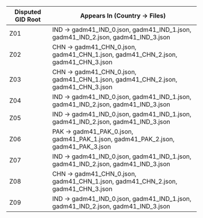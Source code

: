 | Disputed GID Root | Appears In (Country → Files) |
|---|---|
| Z01 | IND → gadm41_IND_0.json, gadm41_IND_1.json, gadm41_IND_2.json, gadm41_IND_3.json |
| Z02 | CHN → gadm41_CHN_0.json, gadm41_CHN_1.json, gadm41_CHN_2.json, gadm41_CHN_3.json |
| Z03 | CHN → gadm41_CHN_0.json, gadm41_CHN_1.json, gadm41_CHN_2.json, gadm41_CHN_3.json |
| Z04 | IND → gadm41_IND_0.json, gadm41_IND_1.json, gadm41_IND_2.json, gadm41_IND_3.json |
| Z05 | IND → gadm41_IND_0.json, gadm41_IND_1.json, gadm41_IND_2.json, gadm41_IND_3.json |
| Z06 | PAK → gadm41_PAK_0.json, gadm41_PAK_1.json, gadm41_PAK_2.json, gadm41_PAK_3.json |
| Z07 | IND → gadm41_IND_0.json, gadm41_IND_1.json, gadm41_IND_2.json, gadm41_IND_3.json |
| Z08 | CHN → gadm41_CHN_0.json, gadm41_CHN_1.json, gadm41_CHN_2.json, gadm41_CHN_3.json |
| Z09 | IND → gadm41_IND_0.json, gadm41_IND_1.json, gadm41_IND_2.json, gadm41_IND_3.json |
